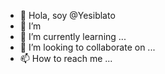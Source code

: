 - 👋 Hola, soy @Yesiblato
- 👀 I’m 
- 🌱 I’m currently learning ...
- 💞️ I’m looking to collaborate on ...
- 📫 How to reach me ...

<!---
Yesiblato/Yesiblato is a ✨ special ✨ repository because its `README.md` (this file) appears on your GitHub profile.
You can click the Preview link to take a look at your changes.
--->
